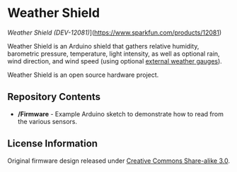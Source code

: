 Weather Shield
=======

*Weather Shield (DEV-12081)*](https://www.sparkfun.com/products/12081)

Weather Shield is an Arduino shield that gathers relative humidity, barometric pressure, temperature, light intensity, as well as optional rain, wind direction, and wind speed (using optional [external weather gauges](https://www.sparkfun.com/products/8942)).

Weather Shield is an open source hardware project.

Repository Contents
------------------

* **/Firmware** - Example Arduino sketch to demonstrate how to read from the various sensors.


License Information
-------------------

Original firmware design released under [Creative Commons Share-alike 3.0](http://creativecommons.org/licenses/by-sa/3.0/).
